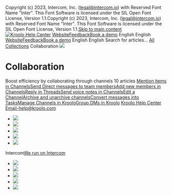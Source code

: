 Copyright (c) 2023, Intercom, Inc. (legal@intercom.io) with Reserved Font Name "Inter". This Font Software is licensed under the SIL Open Font License, Version 1.1.Copyright (c) 2023, Intercom, Inc. (legal@intercom.io) with Reserved Font Name "Inter". This Font Software is licensed under the SIL Open Font License, Version 1.1.[Skip to main content](https://help.kroolo.com/en/collections/9304752-collaboration#main-content)
[![Kroolo Help Center](https://downloads.intercomcdn.com/i/o/h4qkzypg/611116/ee699fbf23fef0f6d8d4f666d84c/37cdcedd14003d8fdcfdeda0a05c09cb)](https://help.kroolo.com/en/)
[Website](https://kroolo.com/)[Feedback](https://kroolo.featurebase.app/)[Book a demo](https://kroolo.com/book-demo)
English
English
[Website](https://kroolo.com/)[Feedback](https://kroolo.featurebase.app/)[Book a demo](https://kroolo.com/book-demo)
English
English
Search for articles...
[All Collections](https://help.kroolo.com/en/)
Collaboration
![](https://downloads.intercomcdn.com/i/o/569731/4b6b75624c8fb4702b767091/86afc18fb07d85268f5a58b80afc0f60.png)
# Collaboration
Boost efficiency by collaborating through channels
10 articles
[Mention items in Channels](https://help.kroolo.com/en/articles/9520182-mention-items-in-channels)[Send Direct messages to team members](https://help.kroolo.com/en/articles/9520235-send-direct-messages-to-team-members)[Add new members in Channels](https://help.kroolo.com/en/articles/9520275-add-new-members-in-channels)[Reply in Threads](https://help.kroolo.com/en/articles/9928936-reply-in-threads)[Send voice notes in Channels](https://help.kroolo.com/en/articles/9936952-send-voice-notes-in-channels)[Edit a Channel](https://help.kroolo.com/en/articles/9950724-edit-a-channel)[Archive and unarchive channels](https://help.kroolo.com/en/articles/9955128-archive-and-unarchive-channels)[Convert messages into Tasks](https://help.kroolo.com/en/articles/9950728-convert-messages-into-tasks)[Manage Channels in Kroolo](https://help.kroolo.com/en/articles/9955151-manage-channels-in-kroolo)[Group DMs in Kroolo](https://help.kroolo.com/en/articles/10095559-group-dms-in-kroolo)
[Kroolo Help Center](https://help.kroolo.com/en/)
Email-help@kroolo.com
  * [![](https://intercom.help/kroolo/assets/svg/icon:social-facebook/FFFFFF)](https://www.facebook.com/profile.php?id=61553808299270)
  * [![](https://intercom.help/kroolo/assets/svg/icon:social-linkedin/FFFFFF)](https://www.linkedin.com/company/getkroolo)
  * [![](https://intercom.help/kroolo/assets/svg/icon:social-instagram/FFFFFF)](https://www.instagram.com/getkroolo)
  * [![](https://intercom.help/kroolo/assets/svg/icon:social-youtube/FFFFFF)](https://www.youtube.com/@getkroolo/featured)
  * [![](https://intercom.help/kroolo/assets/svg/icon:social-twitter-x/FFFFFF)](https://www.twitter.com/getkroolo)


Intercom[We run on Intercom](https://www.intercom.com/intercom-link?company=Kroolo&solution=customer-support&utm_campaign=intercom-link&utm_content=We+run+on+Intercom&utm_medium=help-center&utm_referrer=https%3A%2F%2Fhelp.kroolo.com%2Fen%2Fcollections%2F9304752-collaboration&utm_source=desktop-web)
  * [![](https://intercom.help/kroolo/assets/svg/icon:social-facebook/FFFFFF)](https://www.facebook.com/profile.php?id=61553808299270)
  * [![](https://intercom.help/kroolo/assets/svg/icon:social-linkedin/FFFFFF)](https://www.linkedin.com/company/getkroolo)
  * [![](https://intercom.help/kroolo/assets/svg/icon:social-instagram/FFFFFF)](https://www.instagram.com/getkroolo)
  * [![](https://intercom.help/kroolo/assets/svg/icon:social-youtube/FFFFFF)](https://www.youtube.com/@getkroolo/featured)
  * [![](https://intercom.help/kroolo/assets/svg/icon:social-twitter-x/FFFFFF)](https://www.twitter.com/getkroolo)


